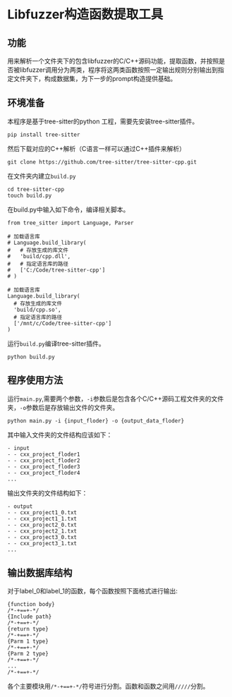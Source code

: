 # Libfuzzer构造函数提取工具

## 功能

用来解析一个文件夹下的包含libfuzzer的C/C++源码功能，提取函数，并按照是否被libfuzzer调用分为两类，程序将这两类函数按照一定输出规则分别输出到指定文件夹下，构成数据集，为下一步的prompt构造提供基础。

## 环境准备

本程序是基于tree-sitter的python 工程，需要先安装tree-sitter插件。

```
pip install tree-sitter
```

然后下载对应的C++解析（C语言一样可以通过C++插件来解析）
```
git clone https://github.com/tree-sitter/tree-sitter-cpp.git
```
在文件夹内建立`build.py`
```
cd tree-sitter-cpp
touch build.py
```
在build.py中输入如下命令，编译相关脚本。
```
from tree_sitter import Language, Parser

# 加载语言库
# Language.build_library(
#   # 存放生成的库文件
#   'build/cpp.dll',
#   # 指定语言库的路径
#   ['C:/Code/tree-sitter-cpp']
# )

# 加载语言库
Language.build_library(
  # 存放生成的库文件
  'build/cpp.so',
  # 指定语言库的路径
  ['/mnt/c/Code/tree-sitter-cpp']
)
```
运行`build.py`编译tree-sitter插件。
```
python build.py
```

## 程序使用方法

运行`main.py`,需要两个参数，`-i`参数后是包含各个C/C++源码工程文件夹的文件夹，`-o`参数后是存放输出文件的文件夹。
```
python main.py -i {input_floder} -o {output_data_floder}
```
其中输入文件夹的文件结构应该如下：
```
- input
- - cxx_project_floder1
- - cxx_project_floder2
- - cxx_project_floder3
- - cxx_project_floder4
...
```
输出文件夹的文件结构如下：
```
- output
- - cxx_project1_0.txt
- - cxx_project1_1.txt
- - cxx_project2_0.txt
- - cxx_project2_1.txt
- - cxx_project3_0.txt
- - cxx_project3_1.txt
...
```

## 输出数据库结构

对于label_0和label_1的函数，每个函数按照下面格式进行输出:
```
{function body}
/*-+==+-*/
{Include path}
/*-+==+-*/
{return type}
/*-+==+-*/
{Parm 1 type}
/*-+==+-*/
{Parm 2 type}
/*-+==+-*/
...
/*-+==+-*/
```
各个主要模块用`/*-+==+-*/`符号进行分割。函数和函数之间用`/////`分割。